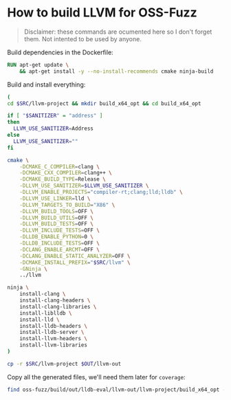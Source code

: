 # How to build LLVM for OSS-Fuzz

> Disclaimer: these commands are ocumented here so I don't forget them. Not intented to be used by anyone.

Build dependencies in the Dockerfile:

```dockerfile
RUN apt-get update \
    && apt-get install -y --no-install-recommends cmake ninja-build
```

Build and install everything:

```bash
(
cd $SRC/llvm-project && mkdir build_x64_opt && cd build_x64_opt

if [ "$SANITIZER" = "address" ]
then
  LLVM_USE_SANITIZER=Address
else
  LLVM_USE_SANITIZER=""
fi

cmake \
    -DCMAKE_C_COMPILER=clang \
    -DCMAKE_CXX_COMPILER=clang++ \
    -DCMAKE_BUILD_TYPE=Release \
    -DLLVM_USE_SANITIZER=$LLVM_USE_SANITIZER \
    -DLLVM_ENABLE_PROJECTS="compiler-rt;clang;lld;lldb" \
    -DLLVM_USE_LINKER=lld \
    -DLLVM_TARGETS_TO_BUILD="X86" \
    -DLLVM_BUILD_TOOLS=OFF \
    -DLLVM_BUILD_UTILS=OFF \
    -DLLVM_BUILD_TESTS=OFF \
    -DLLVM_INCLUDE_TESTS=OFF \
    -DLLDB_ENABLE_PYTHON=0 \
    -DLLDB_INCLUDE_TESTS=OFF \
    -DCLANG_ENABLE_ARCMT=OFF \
    -DCLANG_ENABLE_STATIC_ANALYZER=OFF \
    -DCMAKE_INSTALL_PREFIX="$SRC/llvm" \
    -GNinja \
    ../llvm

ninja \
    install-clang \
    install-clang-headers \
    install-clang-libraries \
    install-liblldb \
    install-lld \
    install-lldb-headers \
    install-lldb-server \
    install-llvm-headers \
    install-llvm-libraries
)

cp -r $SRC/llvm-project $OUT/llvm-out
```

Copy all the generated files, we'll need them later for `coverage`:

```bash
find oss-fuzz/build/out/lldb-eval/llvm-out/llvm-project/build_x64_opt -type f -regex '.*\.\(c\|cc\|cpp\|h\|inc\|def\)' | cpio -updm llvm-build-genfiles
```
